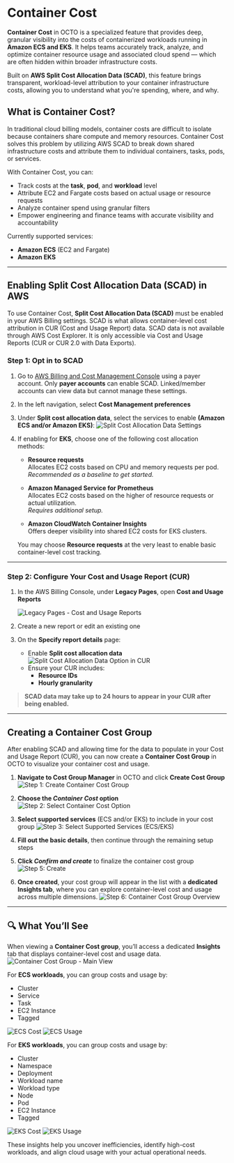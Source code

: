 # Container Cost

**Container Cost** in OCTO is a specialized feature that provides deep, granular visibility into the costs of containerized workloads running in **Amazon ECS and EKS**. It helps teams accurately track, analyze, and optimize container resource usage and associated cloud spend — which are often hidden within broader infrastructure costs.

Built on **AWS Split Cost Allocation Data (SCAD)**, this feature brings transparent, workload-level attribution to your container infrastructure costs, allowing you to understand what you're spending, where, and why.

## What is Container Cost?

In traditional cloud billing models, container costs are difficult to isolate because containers share compute and memory resources. Container Cost solves this problem by utilizing AWS SCAD to break down shared infrastructure costs and attribute them to individual containers, tasks, pods, or services.

With Container Cost, you can:

- Track costs at the **task**, **pod**, and **workload** level
- Attribute EC2 and Fargate costs based on actual usage or resource requests
- Analyze container spend using granular filters
- Empower engineering and finance teams with accurate visibility and accountability

Currently supported services:

- **Amazon ECS** (EC2 and Fargate)
- **Amazon EKS**

---

## Enabling Split Cost Allocation Data (SCAD) in AWS

To use Container Cost, **Split Cost Allocation Data (SCAD)** must be enabled in your AWS Billing settings. SCAD is what allows container-level cost attribution in CUR (Cost and Usage Report) data. SCAD data is not available through AWS Cost Explorer. It is only accessible via Cost and Usage Reports (CUR or CUR 2.0 with Data Exports).

### Step 1: Opt in to SCAD

1. Go to [AWS Billing and Cost Management Console](https://console.aws.amazon.com/costmanagement/) using a payer account. Only **payer accounts** can enable SCAD. Linked/member accounts can view data but cannot manage these settings.

2. In the left navigation, select **Cost Management preferences**

3. Under **Split cost allocation data**, select the services to enable **(Amazon ECS and/or Amazon EKS)**:
   ![Split Cost Allocation Data Settings](https://lh3.googleusercontent.com/d/1hIFzAIkuFSJPzD3Dz-Tb20KeAMGHlMgS)

4. If enabling for **EKS**, choose one of the following cost allocation methods:

    - **Resource requests**  
        Allocates EC2 costs based on CPU and memory requests per pod.  
        _Recommended as a baseline to get started._

    - **Amazon Managed Service for Prometheus**  
        Allocates EC2 costs based on the higher of resource requests or actual utilization.  
        _Requires additional setup._

    - **Amazon CloudWatch Container Insights**  
        Offers deeper visibility into shared EC2 costs for EKS clusters.

    You may choose **Resource requests** at the very least to enable basic container-level cost tracking.

---

### Step 2: Configure Your Cost and Usage Report (CUR)

1. In the AWS Billing Console, under **Legacy Pages**, open **Cost and Usage Reports**

    ![Legacy Pages - Cost and Usage Reports](https://lh3.googleusercontent.com/d/1WRTBwTUr-_TS87JP8k-Y5QpUe1rFAXbI)

2. Create a new report or edit an existing one
3. On the **Specify report details** page:

    - Enable **Split cost allocation data**
        ![Split Cost Allocation Data Option in CUR](https://lh3.googleusercontent.com/d/1KUyrn9nQOPjJ-857WHdoEKd9Zbd7dmd9)
    - Ensure your CUR includes:
        - **Resource IDs**
        - **Hourly granularity**

> **SCAD data may take up to **24 hours** to appear in your CUR after being enabled.**

---

## Creating a Container Cost Group

After enabling SCAD and allowing time for the data to populate in your Cost and Usage Report (CUR), you can now create a **Container Cost Group** in OCTO to visualize your container cost and usage.

1. **Navigate to Cost Group Manager** in OCTO and click **Create Cost Group**
      ![Step 1: Create Container Cost Group](https://lh3.googleusercontent.com/d/1PaeKVunuAiJZq_CehYWyfsKfoZve4URe)
2. **Choose the _Container Cost_ option**
      ![Step 2: Select Container Cost Option](https://lh3.googleusercontent.com/d/1-jJwaTdGrAAP_Gq5aJsRTMP7iZ8ibu8i)
3. **Select supported services** (ECS and/or EKS) to include in your cost group
      ![Step 3: Select Supported Services (ECS/EKS)](https://lh3.googleusercontent.com/d/1YrFIXGWwvjsY_tt93YLX5UWjLrFDx9ql)
4. **Fill out the basic details**, then continue through the remaining setup steps
5. **Click _Confirm and create_** to finalize the container cost group
      ![Step 5: Create](https://lh3.googleusercontent.com/d/1YLcELFX-DxyBB2Qqh_95pGtVLM2XLdyR)

6. **Once created**, your cost group will appear in the list with a **dedicated Insights tab**, where you can explore container-level cost and usage across multiple dimensions.
      ![Step 6: Container Cost Group Overview](https://lh3.googleusercontent.com/d/1oEkjTFFAM5t7otQvist92JLFfgs961G0)


---

## 🔍 What You’ll See

When viewing a **Container Cost group**, you’ll access a dedicated **Insights** tab that displays container-level cost and usage data.
      ![Container Cost Group - Main View](https://lh3.googleusercontent.com/d/12_w9eLmabi8hPc8MWYESYfthnXUSi9a2)

For **ECS workloads**, you can group costs and usage by:

- Cluster
- Service
- Task
- EC2 Instance
- Tagged

![ECS Cost](https://lh3.googleusercontent.com/d/1qBdACL1T-QWCYomPEEmkO9vMjKfn22DO)
![ECS Usage](https://lh3.googleusercontent.com/d/1-eJD-cJ52EDTydRXhOpIc88mTNOvaQ44)


For **EKS workloads**, you can group costs and usage by:

- Cluster
- Namespace
- Deployment
- Workload name
- Workload type
- Node
- Pod
- EC2 Instance
- Tagged

![EKS Cost](https://lh3.googleusercontent.com/d/1RnraONKN3Lj7cIgHeIRbTnVV3g9IwIuy)
![EKS Usage](https://lh3.googleusercontent.com/d/1Kc342yQhCQc-cIb9KguboNFJoCFnwIwp)

These insights help you uncover inefficiencies, identify high-cost workloads, and align cloud usage with your actual operational needs.
